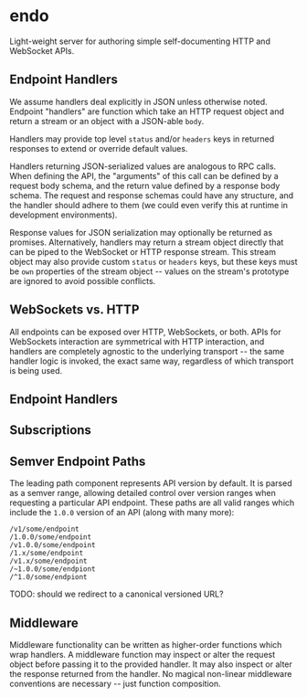 # endo

Light-weight server for authoring simple self-documenting HTTP and WebSocket APIs.


## Endpoint Handlers

We assume handlers deal explicitly in JSON unless otherwise noted. Endpoint "handlers" are function which take an HTTP request object and return a stream or an object with a JSON-able `body`.

Handlers may provide top level `status` and/or `headers` keys in returned responses to extend or override default values.

Handlers returning JSON-serialized values are analogous to RPC calls. When defining the API, the "arguments" of this call can be defined by a request body schema, and the return value defined by a response body schema. The request and response schemas could have any structure, and the handler should adhere to them (we could even verify this at runtime in development environments).

Response values for JSON serialization may optionally be returned as promises. Alternatively, handlers may return a stream object directly that can be piped to the WebSocket or HTTP response stream. This stream object may also provide custom `status` or `headers` keys, but these keys must be `own` properties of the stream object -- values on the stream's prototype are ignored to avoid possible conflicts.


## WebSockets vs. HTTP

All endpoints can be exposed over HTTP, WebSockets, or both. APIs for WebSockets interaction are symmetrical with HTTP interaction, and handlers are completely agnostic to the underlying transport -- the same handler logic is invoked, the exact same way, regardless of which transport is being used.


## Endpoint Handlers



## Subscriptions


## Semver Endpoint Paths

The leading path component represents API version by default. It is parsed as a semver range, allowing detailed control over version ranges when requesting a particular API endpoint. These paths are all valid ranges which include the `1.0.0` version of an API (along with many more):

```
/v1/some/endpoint
/1.0.0/some/endpoint
/v1.0.0/some/endpoint
/1.x/some/endpoint
/v1.x/some/endpoint
/~1.0.0/some/endpiont
/^1.0/some/endpiont
```

TODO: should we redirect to a canonical versioned URL?


## Middleware

Middleware functionality can be written as higher-order functions which wrap handlers. A middleware function may inspect or alter the request object before passing it to the provided handler. It may also inspect or alter the response returned from the handler. No magical non-linear middleware conventions are necessary -- just function composition.
